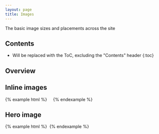 ```yaml
---
layout: page
title: Images
---
```


The basic image sizes and placements across the site

## Contents

* Will be replaced with the ToC, excluding the "Contents" header
{:toc}

## Overview

## Inline images

{% example html %}
<img src="http://placehold.it/604x453?text=default" alt="">
<img class="align-left" src="http://placehold.it/604x453?text=align-left" alt="">
<img class="align-right" src="http://placehold.it/604x453?text=align-right" alt="">
<img class="align-center" src="http://placehold.it/604x453?text=align-center" alt="">
{% endexample %}

## Hero image

{% example html %}
<img src="http://placehold.it/1200x400" alt="">
{% endexample %}